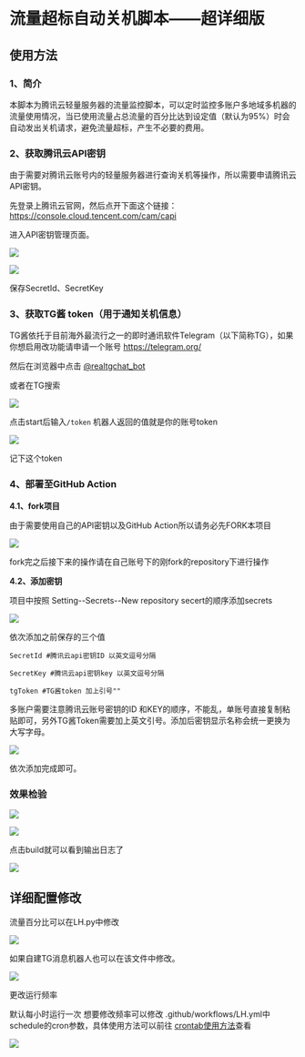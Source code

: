 # 流量超标自动关机脚本——超详细版

## 使用方法

### 1、简介

本脚本为腾讯云轻量服务器的流量监控脚本，可以定时监控多账户多地域多机器的流量使用情况，当已使用流量占总流量的百分比达到设定值（默认为95%）时会自动发出关机请求，避免流量超标，产生不必要的费用。

### 2、获取腾讯云API密钥

由于需要对腾讯云账号内的轻量服务器进行查询关机等操作，所以需要申请腾讯云API密钥。

先登录上腾讯云官网，然后点开下面这个链接：https://console.cloud.tencent.com/cam/capi

进入API密钥管理页面。

![](https://img.jpggod.com/file/jpggod/2021/04/13/c7722a3024b8aef6261497c189b402a2.png)

![](https://img.jpggod.com/file/jpggod/2021/04/13/9fa17baacdf6e973aa65ab94f185be9c.png)

保存SecretId、SecretKey

### 3、获取TG酱 token（用于通知关机信息）

TG酱依托于目前海外最流行之一的即时通讯软件Telegram（以下简称TG），如果你想启用改功能请申请一个账号 https://telegram.org/

然后在浏览器中点击 [@realtgchat_bot](https://t.me/realtgchat_bot)

或者在TG搜索

![](https://img.jpggod.com/file/jpggod/2021/04/13/bac97456a2769cbf505b8dc7a842b5da.png)

点击start后输入`/token` 机器人返回的值就是你的账号token

![](https://img.jpggod.com/file/jpggod/2021/04/13/c700a0744b48777ffcbe93d41ecb2f2b.png)

记下这个token

### 4、部署至GitHub Action

**4.1、fork项目**

由于需要使用自己的API密钥以及GitHub Action所以请务必先FORK本项目

![](https://img.jpggod.com/file/jpggod/2021/04/13/3193dd14526335de1a045751861849eb.png)

fork完之后接下来的操作请在自己账号下的刚fork的repository下进行操作

**4.2、添加密钥**

项目中按照 Setting--Secrets--New repository secert的顺序添加secrets

![](https://img.jpggod.com/file/jpggod/2021/03/30/7f88ec3aad0086502029348ebd3ee962.png)

依次添加之前保存的三个值

```
SecretId #腾讯云api密钥ID 以英文逗号分隔

SecretKey #腾讯云api密钥key 以英文逗号分隔

tgToken #TG酱token 加上引号""
```

多账户需要注意腾讯云账号密钥的ID 和KEY的顺序，不能乱，单账号直接复制粘贴即可，另外TG酱Token需要加上英文引号。添加后密钥显示名称会统一更换为大写字母。

![](https://img.jpggod.com/file/jpggod/2021/04/13/132c216968650da0a29cda75988e1f17.png)

依次添加完成即可。

### 效果检验

![](https://img.jpggod.com/file/jpggod/2021/04/13/96119564208093f62d3d64564885977a.png)

![](https://img.jpggod.com/file/jpggod/2021/04/13/6fd1cdb7d1c71a8063c560cfcc8252db.png)

点击build就可以看到输出日志了

![](https://img.jpggod.com/file/jpggod/2021/04/13/280fb13953d531e067222289e75f8fb2.png)

## 详细配置修改

流量百分比可以在LH.py中修改

![](https://img.jpggod.com/file/jpggod/2021/04/13/81056afbdf1cb6c3b9b4c1cb479bd37d.png)

如果自建TG消息机器人也可以在该文件中修改。

![](https://img.jpggod.com/file/jpggod/2021/04/13/bcbd0a2fa37ac48d9d7793f44bab78d1.png)

更改运行频率

默认每小时运行一次 想要修改频率可以修改 .github/workflows/LH.yml中schedule的cron参数，具体使用方法可以前往 [crontab使用方法](https://2demo.top/231.html)查看

![](https://img.jpggod.com/file/jpggod/2021/04/13/d4b5535109e4e1dba8d6a682363581b1.png)

